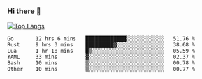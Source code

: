 ### Hi there 👋

<!--
**3Xpl0it3r/3Xpl0it3r** is a ✨ _special_ ✨ repository because its `README.md` (this file) appears on your GitHub profile.

Here are some ideas to get you started:

- 🔭 I’m currently working on ...
- 🌱 I’m currently learning ...
- 👯 I’m looking to collaborate on ...
- 🤔 I’m looking for help with ...
- 💬 Ask me about ...
- 📫 How to reach me: ...
- 😄 Pronouns: ...
- ⚡ Fun fact: ...
-->


[![Top Langs](https://github-readme-stats.vercel.app/api/top-langs/?username=3Xpl0it3r&layout=compact)](https://github.com/3Xpl0it3r/3Xpl0it3r)

<!--START_SECTION:waka-->

```text
Go       12 hrs 6 mins   █████████████░░░░░░░░░░░░   51.76 %
Rust     9 hrs 3 mins    █████████▓░░░░░░░░░░░░░░░   38.68 %
Lua      1 hr 18 mins    █▒░░░░░░░░░░░░░░░░░░░░░░░   05.59 %
YAML     33 mins         ▓░░░░░░░░░░░░░░░░░░░░░░░░   02.37 %
Bash     10 mins         ▒░░░░░░░░░░░░░░░░░░░░░░░░   00.78 %
Other    10 mins         ▒░░░░░░░░░░░░░░░░░░░░░░░░   00.77 %
```

<!--END_SECTION:waka-->
